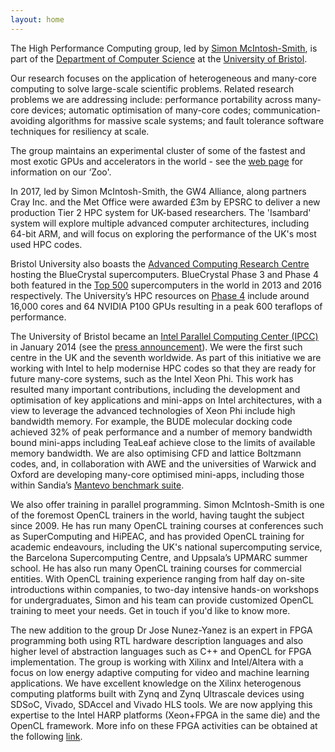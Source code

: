 ```yaml
---
layout: home
---
```


The High Performance Computing group, led by [Simon McIntosh-Smith](http://www.cs.bris.ac.uk/home/simonm/), is part of the [Department of Computer Science](https://www.cs.bris.ac.uk) at the [University of Bristol](http://www.bristol.ac.uk).

Our research focuses on the application of heterogeneous and many-core computing to solve large-scale scientific problems. Related research problems we are addressing include: performance portability across many-core devices; automatic optimisation of many-core codes; communication-avoiding algorithms for massive scale systems; and fault tolerance software techniques for resiliency at scale.

The group maintains an experimental cluster of some of the fastest and most exotic GPUs and accelerators in the world - see the [web page](/zoo) for information on our ‘Zoo'.

In 2017, led by Simon McIntosh-Smith, the GW4 Alliance, along partners Cray Inc. and the Met Office were awarded £3m by EPSRC to deliver a new production Tier 2 HPC system for UK-based researchers. The 'Isambard' system will explore multiple advanced computer architectures, including 64-bit ARM, and will focus on exploring the performance of the UK's most used HPC codes.

Bristol University also boasts the [Advanced Computing Research Centre](https://www.acrc.bris.ac.uk/) hosting the BlueCrystal supercomputers. BlueCrystal Phase 3 and Phase 4 both featured in the [Top 500](http://www.top500.org/) supercomputers in the world in 2013 and 2016 respectively. The University’s HPC resources on [Phase 4](https://www.acrc.bris.ac.uk/acrc/news.htm#BC4) include around 16,000 cores and 64 NVIDIA P100 GPUs resulting in a peak 600 teraflops of performance.

The University of Bristol became an [Intel Parallel Computing Center (IPCC)](https://software.intel.com/en-us/ipcc) in January 2014 (see the [press announcement](http://www.bristol.ac.uk/news/2014/january/10099.html)). We were the first such centre in the UK and the seventh worldwide. As part of this initiative we are working with Intel to help modernise HPC codes so that they are ready for future many-core systems, such as the Intel Xeon Phi.
This work has resulted many important contributions, including the development and optimisation of key applications and mini-apps on Intel architectures, with a view to leverage the advanced technologies of Xeon Phi include high bandwidth memory.
For example, the BUDE molecular docking code achieved 32% of peak performance and a number of memory bandwidth bound mini-apps including TeaLeaf achieve close to the limits of available memory bandwidth. We are also optimising CFD and lattice Boltzmann codes, and, in collaboration with AWE and the universities of Warwick and Oxford are developing many-core optimised mini-apps, including those within Sandia’s [Mantevo benchmark suite](https://mantevo.org).

We also offer training in parallel programming. Simon McIntosh-Smith is one of the foremost OpenCL trainers in the world, having taught the subject since 2009. He has run many OpenCL training courses at conferences such as SuperComputing and HiPEAC, and has provided OpenCL training for academic endeavours, including the UK's national supercomputing service, the Barcelona Supercomputing Centre, and Uppsala’s UPMARC summer school. He has also run many OpenCL training courses for commercial entities. With OpenCL training experience ranging from half day on-site introductions within companies, to two-day intensive hands-on workshops for undergraduates, Simon and his team can provide customized OpenCL training to meet your needs. Get in touch if you'd like to know more.

The new addition to the group Dr Jose Nunez-Yanez is an expert in FPGA programming both using RTL hardware description languages and also higher level of abstraction languages such as C++ and OpenCL for FPGA implementation. The group is working with Xilinx and Intel/Altera with a focus on low energy adaptive computing for video and machine learning applications. We have excellent knowledge on the Xilinx heterogenous computing platforms built with Zynq and Zynq Ultrascale devices using SDSoC, Vivado, SDAccel and Vivado HLS tools. We are now applying this expertise to the Intel HARP platforms (Xeon+FPGA in the same die) and the OpenCL framework. More info on these FPGA activities can be obtained at the following [link](https://www.bristol.ac.uk/engineering/people/jose-l-nunez-yanez/index.html).